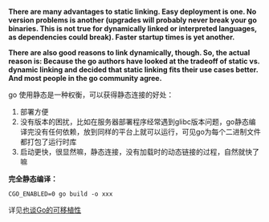 **There are many advantages to static linking. Easy deployment is one. No version problems is another (upgrades will probably never break your go binaries. This is not true for dynamically linked or interpreted languages, as dependencies could break). Faster startup times is yet another.**

**There are also good reasons to link dynamically, though. So, the actual reason is: Because the go authors have looked at the tradeoff of static vs. dynamic linking and decided that static linking fits their use cases better. And most people in the go community agree.**

go 使用静态是一种权衡，可以获得静态连接的好处：

1. 部署方便
2. 没有版本的困扰，比如在服务器部署程序经常遇到glibc版本问题，go静态编译完没有任何依赖，放到同样的平台上就可以运行，可见go为每个二进制文件都打包了运行时库
3. 启动更快，很显然嘛，静态连接，没有加载时的动态链接的过程，自然就快了嘛

**完全静态编译：**

```shell
CGO_ENABLED=0 go build -o xxx
```

详见[也谈Go的可移植性](https://tonybai.com/2017/06/27/an-intro-about-go-portability/)